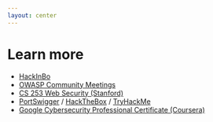 ```yaml
---
layout: center
---
```

<h1>Learn more</h1>

<Transform scale="0.95">

- [HackInBo](https://www.hackinbo.it/)
- [OWASP Community Meetings](https://owasp.org/www-community/meetings/)
- [CS 253 Web Security (Stanford)](https://web.stanford.edu/class/cs253/)
- [PortSwigger](https://portswigger.net/) / [HackTheBox](https://www.hackthebox.com/) / [TryHackMe](https://tryhackme.com/)
- [Google Cybersecurity Professional Certificate (Coursera)](https://www.coursera.org/professional-certificates/google-cybersecurity)

</Transform>
